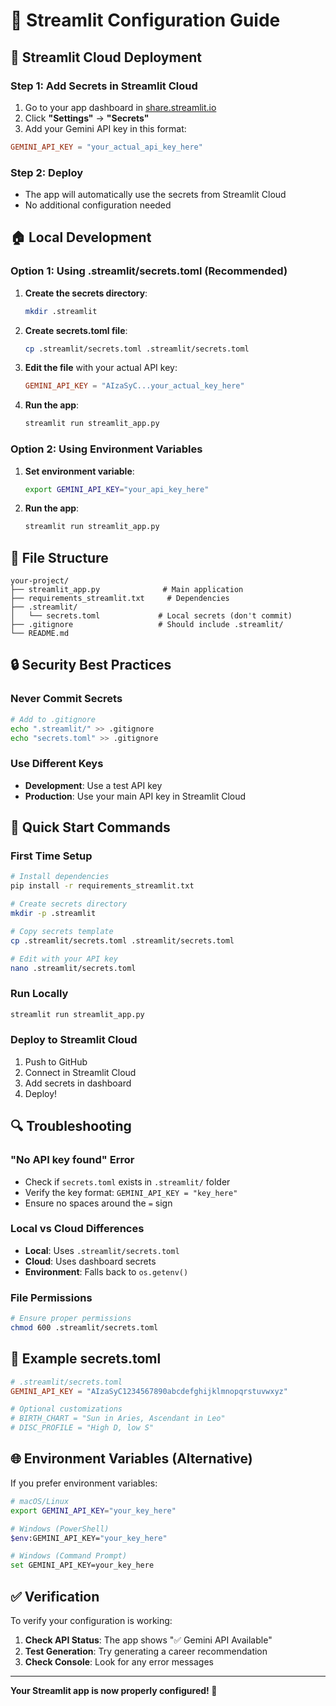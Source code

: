 # 🔧 Streamlit Configuration Guide

## 🌟 **Streamlit Cloud Deployment**

### **Step 1: Add Secrets in Streamlit Cloud**
1. Go to your app dashboard in [share.streamlit.io](https://share.streamlit.io)
2. Click **"Settings"** → **"Secrets"**
3. Add your Gemini API key in this format:

```toml
GEMINI_API_KEY = "your_actual_api_key_here"
```

### **Step 2: Deploy**
- The app will automatically use the secrets from Streamlit Cloud
- No additional configuration needed

## 🏠 **Local Development**

### **Option 1: Using .streamlit/secrets.toml (Recommended)**

1. **Create the secrets directory**:
   ```bash
   mkdir .streamlit
   ```

2. **Create secrets.toml file**:
   ```bash
   cp .streamlit/secrets.toml .streamlit/secrets.toml
   ```

3. **Edit the file** with your actual API key:
   ```toml
   GEMINI_API_KEY = "AIzaSyC...your_actual_key_here"
   ```

4. **Run the app**:
   ```bash
   streamlit run streamlit_app.py
   ```

### **Option 2: Using Environment Variables**

1. **Set environment variable**:
   ```bash
   export GEMINI_API_KEY="your_api_key_here"
   ```

2. **Run the app**:
   ```bash
   streamlit run streamlit_app.py
   ```

## 📁 **File Structure**

```
your-project/
├── streamlit_app.py              # Main application
├── requirements_streamlit.txt     # Dependencies
├── .streamlit/
│   └── secrets.toml             # Local secrets (don't commit)
├── .gitignore                   # Should include .streamlit/
└── README.md
```

## 🔒 **Security Best Practices**

### **Never Commit Secrets**
```bash
# Add to .gitignore
echo ".streamlit/" >> .gitignore
echo "secrets.toml" >> .gitignore
```

### **Use Different Keys**
- **Development**: Use a test API key
- **Production**: Use your main API key in Streamlit Cloud

## 🚀 **Quick Start Commands**

### **First Time Setup**
```bash
# Install dependencies
pip install -r requirements_streamlit.txt

# Create secrets directory
mkdir -p .streamlit

# Copy secrets template
cp .streamlit/secrets.toml .streamlit/secrets.toml

# Edit with your API key
nano .streamlit/secrets.toml
```

### **Run Locally**
```bash
streamlit run streamlit_app.py
```

### **Deploy to Streamlit Cloud**
1. Push to GitHub
2. Connect in Streamlit Cloud
3. Add secrets in dashboard
4. Deploy!

## 🔍 **Troubleshooting**

### **"No API key found" Error**
- Check if `secrets.toml` exists in `.streamlit/` folder
- Verify the key format: `GEMINI_API_KEY = "key_here"`
- Ensure no spaces around the `=` sign

### **Local vs Cloud Differences**
- **Local**: Uses `.streamlit/secrets.toml`
- **Cloud**: Uses dashboard secrets
- **Environment**: Falls back to `os.getenv()`

### **File Permissions**
```bash
# Ensure proper permissions
chmod 600 .streamlit/secrets.toml
```

## 📝 **Example secrets.toml**

```toml
# .streamlit/secrets.toml
GEMINI_API_KEY = "AIzaSyC1234567890abcdefghijklmnopqrstuvwxyz"

# Optional customizations
# BIRTH_CHART = "Sun in Aries, Ascendant in Leo"
# DISC_PROFILE = "High D, low S"
```

## 🌐 **Environment Variables (Alternative)**

If you prefer environment variables:

```bash
# macOS/Linux
export GEMINI_API_KEY="your_key_here"

# Windows (PowerShell)
$env:GEMINI_API_KEY="your_key_here"

# Windows (Command Prompt)
set GEMINI_API_KEY=your_key_here
```

## ✅ **Verification**

To verify your configuration is working:

1. **Check API Status**: The app shows "✅ Gemini API Available"
2. **Test Generation**: Try generating a career recommendation
3. **Check Console**: Look for any error messages

---

**Your Streamlit app is now properly configured! 🎉**
